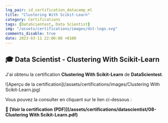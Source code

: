 ```yaml
---
lng_pair: id_certification_datacamp_ml
title: "Clustering With Scikit-Learn"
category: Certifications
tags: [DataScientest, Data Scientist]
img: "/assets/certifications/images/dst-logo.svg"
comments_disable: true
date: 2023-03-11 22:00:00 +0100
---
```


## 🎓 Data Scientist - Clustering With Scikit-Learn

J'ai obtenu la certification **Clustering With Scikit-Learn** de **DataScientest**.

![Aperçu de la certification](/assets/certifications/images/Clustering With Scikit-Learn.jpg)  

Vous pouvez la consulter en cliquant sur le lien ci-dessous :

📜 **[Voir la certification (PDF)](/assets/certifications/datascientist/08-Clustering With Scikit-Learn.pdf)** 
